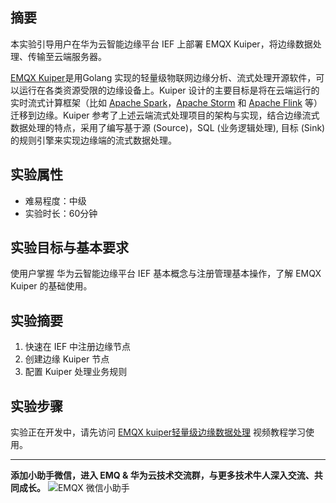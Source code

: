 ## 摘要

本实验引导用户在华为云智能边缘平台 IEF 上部署 EMQX Kuiper，将边缘数据处理、传输至云端服务器。

[EMQX Kuiper](https://github.com/lf-edge/ekuiper)是用Golang 实现的轻量级物联网边缘分析、流式处理开源软件，可以运行在各类资源受限的边缘设备上。Kuiper 设计的主要目标是将在云端运行的实时流式计算框架（比如 [Apache Spark](https://spark.apache.org/)，[Apache Storm](https://storm.apache.org/) 和 [Apache Flink](https://flink.apache.org/) 等）迁移到边缘。Kuiper 参考了上述云端流式处理项目的架构与实现，结合边缘流式数据处理的特点，采用了编写基于源 (Source)，SQL (业务逻辑处理), 目标 (Sink) 的规则引擎来实现边缘端的流式数据处理。

##  实验属性

- 难易程度：中级
- 实验时长：60分钟

## 实验目标与基本要求

使用户掌握 华为云智能边缘平台 IEF 基本概念与注册管理基本操作，了解 EMQX Kuiper 的基础使用。

## 实验摘要

1. 快速在 IEF 中注册边缘节点
2. 创建边缘 Kuiper 节点
3. 配置 Kuiper 处理业务规则

## 实验步骤

实验正在开发中，请先访问 [EMQX kuiper轻量级边缘数据处理](https://bbs.huaweicloud.com/videos/103191) 视频教程学习使用。


---
**添加小助手微信，进入 EMQ & 华为云技术交流群，与更多技术牛人深入交流、共同成长。**
![EMQX 微信小助手](https://static.emqx.net/images/237cdd1601705d7fc794253c757c1d65.png)
